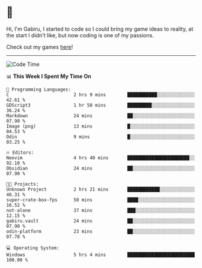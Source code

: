 # 🐀

Hi, I'm Gabiru, I started to code so I could bring my game ideas to reality, at the start I didn't like, but now coding is one of my passions.

Check out my games [here](https://gabiru.art/projetos/)!

---

<!--START_SECTION:waka-->
![Code Time](http://img.shields.io/badge/Code%20Time-422%20hrs%202%20mins-blue)

📊 **This Week I Spent My Time On** 

```text
💬 Programming Languages: 
C                        2 hrs 9 mins        ███████████░░░░░░░░░░░░░░   42.61 % 
GDScript3                1 hr 50 mins        █████████░░░░░░░░░░░░░░░░   36.24 % 
Markdown                 24 mins             ██░░░░░░░░░░░░░░░░░░░░░░░   07.90 % 
Image (png)              13 mins             █░░░░░░░░░░░░░░░░░░░░░░░░   04.53 % 
Odin                     9 mins              █░░░░░░░░░░░░░░░░░░░░░░░░   03.25 % 

🔥 Editors: 
Neovim                   4 hrs 40 mins       ███████████████████████░░   92.10 % 
Obsidian                 24 mins             ██░░░░░░░░░░░░░░░░░░░░░░░   07.90 % 

🐱‍💻 Projects: 
Unknown Project          2 hrs 21 mins       ████████████░░░░░░░░░░░░░   46.31 % 
super-crate-box-fps      50 mins             ████░░░░░░░░░░░░░░░░░░░░░   16.52 % 
not-alone                37 mins             ███░░░░░░░░░░░░░░░░░░░░░░   12.15 % 
gabiru.vault             24 mins             ██░░░░░░░░░░░░░░░░░░░░░░░   07.90 % 
odin-platform            23 mins             ██░░░░░░░░░░░░░░░░░░░░░░░   07.78 % 

💻 Operating System: 
Windows                  5 hrs 4 mins        █████████████████████████   100.00 % 
```


<!--END_SECTION:waka-->
